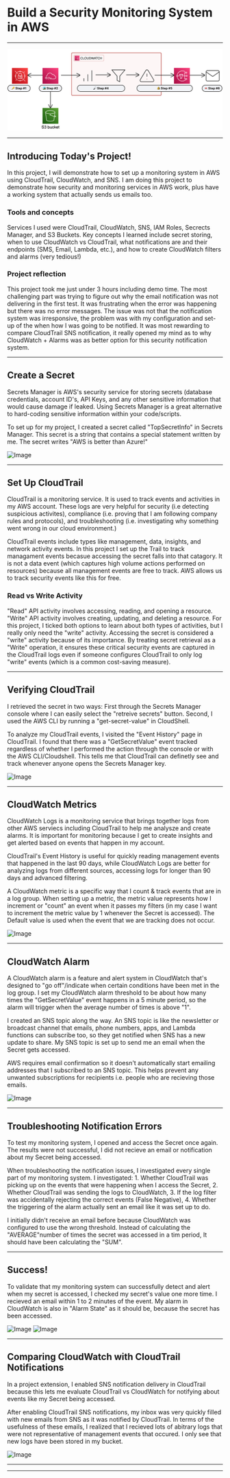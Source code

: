 # Build a Security Monitoring System in AWS

---

![Image](https://github.com/GilbertEmodi/AWS-Security-Monitoring/blob/main/architecture-annotated.png)

---

## Introducing Today's Project!

In this project, I will demonstrate how to set up a monitoring system in AWS using CloudTrail, CloudWatch, and SNS. I am doing this project to demonstrate how security and monitoring services in AWS work, plus have a working system that actually sends us emails too.

### Tools and concepts

Services I used were CloudTrail, CloudWatch, SNS, IAM Roles, Secrects Manager, and S3 Buckets. Key concepts I learned include secret storing, when to use CloudWatch vs CloudTrail, what notifications are and their endpoints (SMS, Email, Lambda, etc.), and how to create CloudWatch filters and alarms (very tedious!)

### Project reflection

This project took me just under 3 hours including demo time. The most challenging part was trying to figure out why the email notification was not delivering in the first test. It was frustrating when the error was happening but there was no error messages. The issue was not that the notification system was irresponsive, the problem was with my configuration and set-up of the when how I was going to be notified. It was most rewarding to compare CloudTrail SNS notification, it really opened my mind as to why CloudWatch + Alarms was as better option for this security notification system.

---

## Create a Secret

Secrets Manager is AWS's security service for storing secrets (database credentials, account ID's, API Keys, and any other sensitive information that would cause damage if leaked. Using Secrets Manager is a great alternative to hard-coding sensitive information within your code/scripts.

To set up for my project, I created a secret called "TopSecretInfo" in Secrets Manager. This secret is a string that contains a special statement written by me. The secret writes "AWS is better than Azure!"

![Image](http://learn.nextwork.org/ecstatic_beige_calm_tarapirohe/uploads/aws-security-monitoring_o5p6q7r8)

---

## Set Up CloudTrail

CloudTrail is a monitoring service. It is used to track events and activities in my AWS account. These logs are very helpful for security (i.e detecting suspicious activites), compliance (i.e. proving that I am following company rules and protocols), and troubleshooting (i.e. investigating why something went wrong in our cloud environment.)

CloudTrail events include types like management, data, insights, and network activity events. In this project I set up the Trail to track managament events becasue accessing the secret falls into that catagory. It is not a data event (which captures high volume actions performed on resources) because all management events are free to track. AWS allows us to track security events like this for free.

### Read vs Write Activity

"Read" API activity involves accessing, reading, and opening a resource. "Write" API activity involves creating, updating, and deleting a resource. For this project, I ticked both options to learn about both types of activities, but I really only need the "write" activity. Accessing the secret is considered a "write" activity because of its importance. By treating secret retrieval as a "Write" operation, it ensures these critical security events are captured in the CloudTrail logs even if someone configures CloudTrail to only log "write" events (which is a common cost-saving measure).

---

## Verifying CloudTrail

I retrieved the secret in two ways: First through the Secrets Manager console where I can easily select the "retreive secrets" button. Second, I used the AWS CLI by running a "get-secret-value" in CloudShell.

To analyze my CloudTrail events, I visited the "Event History" page in CloudTrail. I found that there was a "GetSecretValue" event tracked regardless of whether I performed the action through the console or with the AWS CLI/Cloudshell. This tells me that CloudTrail can definetly see and track whenever anyone opens the Secrets Manager key.

![Image](http://learn.nextwork.org/ecstatic_beige_calm_tarapirohe/uploads/aws-security-monitoring_s8t9u0v1)

---

## CloudWatch Metrics

CloudWatch Logs is a monitoring service that brings together logs from other AWS serviecs including CloudTrail to help me analysze and create alarms. It is important for monitoring because I get to create insights and get alerted based on events that happen in my account.

CloudTrail's Event History is useful for quickly reading management events that happened in the last 90 days, while CloudWatch Logs are better for analyzing logs from different sources, accessing logs for longer than 90 days and advanced filtering.

A CloudWatch metric is a specific way that I count & track events that are in a log group. When setting up a metric, the metric value represents how I increment or "count" an event when it passes my filters (in my case I want to increment the metric value by 1 whenever the Secret is accessed). The Default value is used when the event that we are tracking does not occur.

![Image](http://learn.nextwork.org/ecstatic_beige_calm_tarapirohe/uploads/aws-security-monitoring_a9b0c1d2)

---

## CloudWatch Alarm

A CloudWatch alarm is a feature and alert system in CloudWatch that's designed to "go off"/indicate when certain conditions have been met in the log group. I set my CloudWatch alarm threshold to be about how many times the "GetSecretValue" event happens in a 5 minute period, so the alarm will trigger when the average number of times is above "1".

I created an SNS topic along the way. An SNS topic is like the newsletter or broadcast channel that emails, phone numbers, apps, and Lambda functions can subscribe too, so they get notified when SNS has a new update to share. My SNS topic is set up to send me an email when the Secret gets accessed.

AWS requires email confirmation so it doesn't automatically start emailing addresses that I subscribed to an SNS topic. This helps prevent any unwanted subscriptions for recipients i.e. people who are recieving those emails.

![Image](http://learn.nextwork.org/ecstatic_beige_calm_tarapirohe/uploads/aws-security-monitoring_fsdghstt)

---

## Troubleshooting Notification Errors

To test my monitoring system, I opened and access the Secret once again. The results were not successful, I did not recieve an email or notification about my Secret being accessed.

When troubleshooting the notification issues, I investigated every single part of my monitoring system. I investigated: 1. Whether CloudTrail was picking up on the events that were happening when I access the Secret, 2. Whether CloudTrail was sending the logs to CloudWatch, 3. If the log filter was accidentally rejecting the correct events (False Negative), 4. Whether the triggering of the alarm actually sent an email like it was set up to do.

I initially didn't receive an email before because CloudWatch was configured to use the wrong threshold. Instead of calculating the "AVERAGE"number of times the secret was accessed in a tim period, It should have been calculating the "SUM".

---

## Success!

To validate that my monitoring system can successfully detect and alert when my secret is accessed, I checked my secret's value one more time. I recieved an email within 1 to 2 minutes of the event. My alarm in CloudWatch is also in "Alarm State" as it should be, because the secret has been accessed.

![Image](http://learn.nextwork.org/ecstatic_beige_calm_tarapirohe/uploads/aws-security-monitoring_reghtjy) 
![Image](http://learn.nextwork.org/ecstatic_beige_calm_tarapirohe/uploads/aws-security-monitoring_ageraergearge)

---

## Comparing CloudWatch with CloudTrail Notifications

In a project extension, I enabled SNS notification delivery in CloudTrail because this lets me evaluate CloudTrail vs CloudWatch for notifying about events like my Secret being accessed.

After enabling CloudTrail SNS notifications, my inbox was very quickly filled with new emails from SNS as it was notified by 
CloudTrail. In terms of the usefulness of these emails, I realized that I recieved lots of abitrary logs that were not representative of management events that occured. I only see that new logs have been stored in my bucket.

![Image](http://learn.nextwork.org/ecstatic_beige_calm_tarapirohe/uploads/aws-security-monitoring_d7e8f9g0)

---

---
